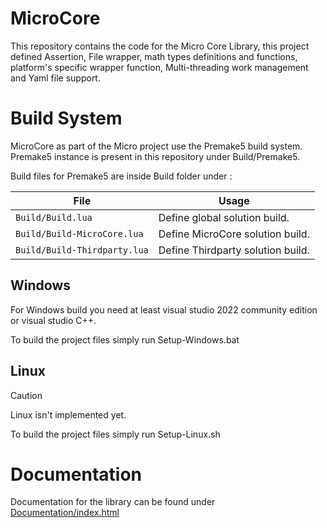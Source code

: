 # MicroCore
This repository contains the code for the Micro Core Library, this project defined Assertion, File wrapper, math types definitions and functions, platform's specific wrapper function, Multi-threading work management and Yaml file support.

# Build System
MicroCore as part of the Micro project use the Premake5 build system. Premake5 instance is present in this repository under Build/Premake5.

Build files for Premake5 are inside Build folder under :

| File  					    | Usage 							|
| ----------------------------- | --------------------------------- |
| `Build/Build.lua`  		 	| Define global solution build. 	|
| `Build/Build-MicroCore.lua`   | Define MicroCore solution build.  |
| `Build/Build-Thirdparty.lua`  | Define Thirdparty solution build. |

## Windows
For Windows build you need at least visual studio 2022 community edition or visual studio C++.

To build the project files simply run Setup-Windows.bat

## Linux
> [!CAUTION]
> Linux isn't implemented yet.

To build the project files simply run Setup-Linux.sh

# Documentation
Documentation for the library can be found under [Documentation/index.html](./Documentation/index.html)
